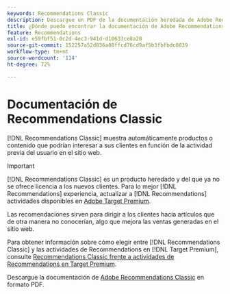 ```yaml
---
keywords: Recommendations Classic
description: Descargue un PDF de la documentación heredada de Adobe Recommendations Classic.
title: ¿Dónde puedo encontrar la documentación de Adobe Recommendations Classic?
feature: Recommendations
exl-id: e59fbf51-0c2d-4ec3-941d-d10633ce8a28
source-git-commit: 152257a52d836a88ffcd76cd9af5b3fbfbdc0839
workflow-type: tm+mt
source-wordcount: '114'
ht-degree: 72%

---
```


# Documentación de Recommendations Classic

[!DNL Recommendations Classic] muestra automáticamente productos o contenido que podrían interesar a sus clientes en función de la actividad previa del usuario en el sitio web.

>[!IMPORTANT]
>
>[!DNL Recommendations Classic] es un producto heredado y del que ya no se ofrece licencia a los nuevos clientes. Para lo mejor [!DNL Recommendations] experiencia, actualizar a [!DNL Recommendations] actividades disponibles en [Adobe Target Premium](/help/main/c-intro/intro.md).

Las recomendaciones sirven para dirigir a los clientes hacia artículos que de otra manera no conocerían, algo que mejora las ventas generadas en el sitio web.

Para obtener información sobre cómo elegir entre [!DNL Recommendations Classic] y las actividades de Recommendations en [!DNL Target Premium], consulte [Recommendations Classic frente a actividades de Recommendations en Target Premium](/help/main/c-recommendations/c-recommendations-faq/recommendations-classic-versus-recommendations-activities-target-premium.md).

Descargue la documentación de [Adobe Recommendations Classic](/help/main/assets/adobe-recommendations-classic.pdf) en formato PDF.
